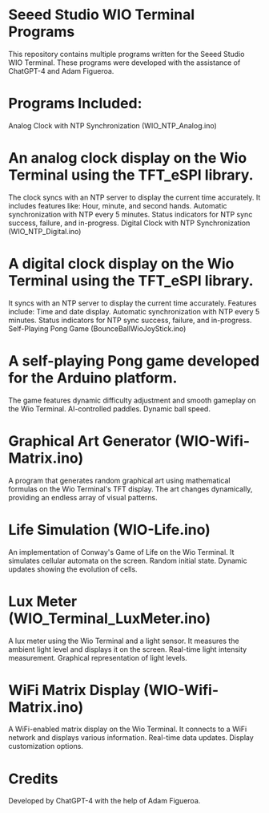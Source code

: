 # Seeed Studio WIO Terminal Programs
This repository contains multiple programs written for the Seeed Studio WIO Terminal. These programs were developed with the assistance of ChatGPT-4 and Adam Figueroa.

# Programs Included:
Analog Clock with NTP Synchronization (WIO_NTP_Analog.ino)

# An analog clock display on the Wio Terminal using the TFT_eSPI library. 
The clock syncs with an NTP server to display the current time accurately. It includes features like:
Hour, minute, and second hands.
Automatic synchronization with NTP every 5 minutes.
Status indicators for NTP sync success, failure, and in-progress.
Digital Clock with NTP Synchronization (WIO_NTP_Digital.ino)

# A digital clock display on the Wio Terminal using the TFT_eSPI library. 
It syncs with an NTP server to display the current time accurately. Features include:
Time and date display.
Automatic synchronization with NTP every 5 minutes.
Status indicators for NTP sync success, failure, and in-progress.
Self-Playing Pong Game (BounceBallWioJoyStick.ino)

# A self-playing Pong game developed for the Arduino platform. 
The game features dynamic difficulty adjustment and smooth gameplay on the Wio Terminal.
AI-controlled paddles.
Dynamic ball speed.

# Graphical Art Generator (WIO-Wifi-Matrix.ino)
A program that generates random graphical art using mathematical formulas on the Wio Terminal's TFT display. The art changes dynamically, providing an endless array of visual patterns.

# Life Simulation (WIO-Life.ino)
An implementation of Conway's Game of Life on the Wio Terminal. It simulates cellular automata on the screen.
Random initial state.
Dynamic updates showing the evolution of cells.

# Lux Meter (WIO_Terminal_LuxMeter.ino)
A lux meter using the Wio Terminal and a light sensor. It measures the ambient light level and displays it on the screen.
Real-time light intensity measurement.
Graphical representation of light levels.

# WiFi Matrix Display (WIO-Wifi-Matrix.ino)
A WiFi-enabled matrix display on the Wio Terminal. It connects to a WiFi network and displays various information.
Real-time data updates.
Display customization options.

# Credits
Developed by ChatGPT-4 with the help of Adam Figueroa.
